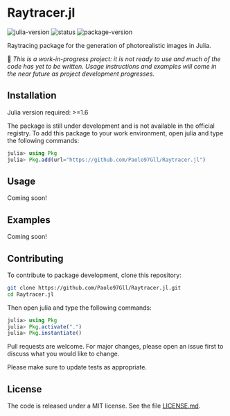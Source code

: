 # Raytracer.jl

![julia-version][julia-version] ![status][status] ![package-version][package-version]

[julia-version]: https://img.shields.io/badge/julia_version-v1.6-9558B2?style=flat&logo=julia
[status]: https://img.shields.io/badge/project_status-work--in--progress-ba8a11?style=flat
[package-version]: https://img.shields.io/badge/package_version-0.1-blue?style=flat

Raytracing package for the generation of photorealistic images in Julia.

🚧 _This is a work-in-progress project: it is not ready to use and much of the code has yet to be written. Usage instructions and examples will come in the near future as project development progresses._

## Installation

Julia version required: >=1.6

The package is still under development and is not available in the official registry. To add this package to your work environment, open julia and type the following commands:

```julia
julia> using Pkg
julia> Pkg.add(url="https://github.com/Paolo97Gll/Raytracer.jl")
```

## Usage

Coming soon!

## Examples

Coming soon!

## Contributing

To contribute to package development, clone this repository:

```bash
git clone https://github.com/Paolo97Gll/Raytracer.jl.git
cd Raytracer.jl
```

Then open julia and type the following commands:

```julia
julia> using Pkg
julia> Pkg.activate(".")
julia> Pkg.instantiate()
```

Pull requests are welcome. For major changes, please open an issue first to discuss what you would like to change.

Please make sure to update tests as appropriate.

## License

The code is released under a MIT license. See the file [LICENSE.md](./LICENSE.md).
